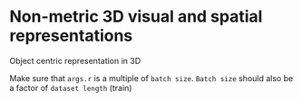 # Non-metric 3D visual and spatial representations

Object centric representation in 3D

Make sure that `args.r` is a multiple of `batch size`. `Batch size` should also be a factor of `dataset length` (train)

